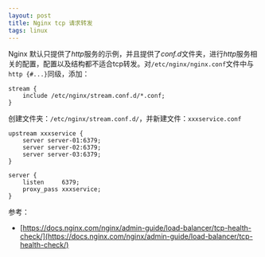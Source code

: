 ```yaml
---
layout: post
title: Nginx tcp 请求转发
tags: linux
---
```


Nginx 默认只提供了*http*服务的示例，并且提供了*conf.d*文件夹，进行*http*服务相关的配置，配置以及结构都不适合tcp转发。对```/etc/nginx/nginx.conf```文件中与```http {#...}```同级，添加：
```
stream {
    include /etc/nginx/stream.conf.d/*.conf;
}
```
创建文件夹：```/etc/nginx/stream.conf.d/```，并新建文件：```xxxservice.conf```
```
upstream xxxservice {
    server server-01:6379;
    server server-02:6379;
    server server-03:6379;
}

server {
    listen     6379;
    proxy_pass xxxservice;
}
```

参考：
* [https://docs.nginx.com/nginx/admin-guide/load-balancer/tcp-health-check/](https://docs.nginx.com/nginx/admin-guide/load-balancer/tcp-health-check/)